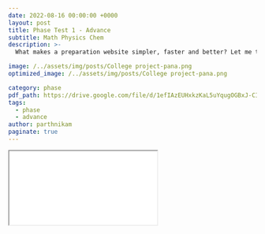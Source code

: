 ```yaml
---
date: 2022-08-16 00:00:00 +0000 
layout: post
title: Phase Test 1 - Advance
subtitle: Math Physics Chem
description: >-
  What makes a preparation website simpler, faster and better? Let me tell you ... 

image: /../assets/img/posts/College project-pana.png
optimized_image: /../assets/img/posts/College project-pana.png

category: phase 
pdf_path: https://drive.google.com/file/d/1efIAzEUHxkzKaL5uYqugOGBxJ-CIIhfu/preview?usp=drive_link
tags:
  - phase
  - advance
author: parthnikam
paginate: true
---
```


<iframe class="embed-pdf" src="{{ page.pdf_path }}#toolbar=0" seamless="seamless" scrolling="no" style="overflow:hidden"></iframe>



